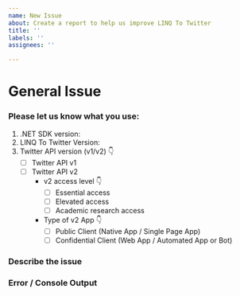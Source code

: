 ```yaml
---
name: New Issue
about: Create a report to help us improve LINQ To Twitter
title: ''
labels: ''
assignees: ''

---
```


<!-- use the preview tab ☝ to see how it looks, these are commennts (FYI), not displayed in the output -->
# General Issue

### Please let us know what you use:

1. .NET SDK version:                              <!-- 👈 Enter the .NET SDK version you use  -->
2. LINQ To Twitter Version:                    <!-- 👈 Enter the LINQ To Twitter version you use  -->
3. Twitter API version (v1/v2) 👇
    - [ ] Twitter API v1                              <!-- 👈 Use an 'x' to select i.e.: [ ] -> [x] -->
    - [ ] Twitter API v2                          
      <!-- 1) You can find your API v2 settings at https://developer.twitter.com 
             2) Make sure you've selected both OAuth 1.0a & OAuth 2.0 -->
      - v2 access level 👇
        - [ ] Essential access 
        - [ ] Elevated access 
        - [ ] Academic research access
      - Type of v2 App 👇
        - [ ] Public Client  (Native App / Single Page App)
        - [ ] Confidential Client (Web App / Automated App or Bot)

### Describe the issue
<!-- A clear and concise description of what the issue is. -->


### Error / Console Output

